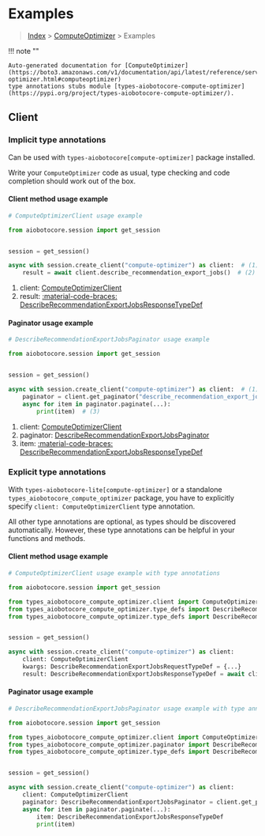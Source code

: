 # Examples

> [Index](../README.md) > [ComputeOptimizer](./README.md) > Examples

!!! note ""

    Auto-generated documentation for [ComputeOptimizer](https://boto3.amazonaws.com/v1/documentation/api/latest/reference/services/compute-optimizer.html#computeoptimizer)
    type annotations stubs module [types-aiobotocore-compute-optimizer](https://pypi.org/project/types-aiobotocore-compute-optimizer/).

## Client

### Implicit type annotations

Can be used with `types-aiobotocore[compute-optimizer]` package installed.

Write your `ComputeOptimizer` code as usual,
type checking and code completion should work out of the box.



#### Client method usage example

```python
# ComputeOptimizerClient usage example

from aiobotocore.session import get_session


session = get_session()

async with session.create_client("compute-optimizer") as client:  # (1)
    result = await client.describe_recommendation_export_jobs()  # (2)
```

1. client: [ComputeOptimizerClient](./client.md)
2. result: [:material-code-braces: DescribeRecommendationExportJobsResponseTypeDef](./type_defs.md#describerecommendationexportjobsresponsetypedef)



#### Paginator usage example

```python
# DescribeRecommendationExportJobsPaginator usage example

from aiobotocore.session import get_session


session = get_session()

async with session.create_client("compute-optimizer") as client:  # (1)
    paginator = client.get_paginator("describe_recommendation_export_jobs")  # (2)
    async for item in paginator.paginate(...):
        print(item)  # (3)
```

1. client: [ComputeOptimizerClient](./client.md)
2. paginator: [DescribeRecommendationExportJobsPaginator](./paginators.md#describerecommendationexportjobspaginator)
3. item: [:material-code-braces: DescribeRecommendationExportJobsResponseTypeDef](./type_defs.md#describerecommendationexportjobsresponsetypedef)




### Explicit type annotations

With `types-aiobotocore-lite[compute-optimizer]`
or a standalone `types_aiobotocore_compute_optimizer` package, you have to explicitly specify
`client: ComputeOptimizerClient` type annotation.

All other type annotations are optional, as types should be discovered automatically.
However, these type annotations can be helpful in your functions and methods.


#### Client method usage example

```python
# ComputeOptimizerClient usage example with type annotations

from aiobotocore.session import get_session

from types_aiobotocore_compute_optimizer.client import ComputeOptimizerClient
from types_aiobotocore_compute_optimizer.type_defs import DescribeRecommendationExportJobsResponseTypeDef
from types_aiobotocore_compute_optimizer.type_defs import DescribeRecommendationExportJobsRequestTypeDef


session = get_session()

async with session.create_client("compute-optimizer") as client:
    client: ComputeOptimizerClient
    kwargs: DescribeRecommendationExportJobsRequestTypeDef = {...}
    result: DescribeRecommendationExportJobsResponseTypeDef = await client.describe_recommendation_export_jobs(**kwargs)
```



#### Paginator usage example

```python
# DescribeRecommendationExportJobsPaginator usage example with type annotations

from aiobotocore.session import get_session

from types_aiobotocore_compute_optimizer.client import ComputeOptimizerClient
from types_aiobotocore_compute_optimizer.paginator import DescribeRecommendationExportJobsPaginator
from types_aiobotocore_compute_optimizer.type_defs import DescribeRecommendationExportJobsResponseTypeDef


session = get_session()

async with session.create_client("compute-optimizer") as client:
    client: ComputeOptimizerClient
    paginator: DescribeRecommendationExportJobsPaginator = client.get_paginator("describe_recommendation_export_jobs")
    async for item in paginator.paginate(...):
        item: DescribeRecommendationExportJobsResponseTypeDef
        print(item)
```


